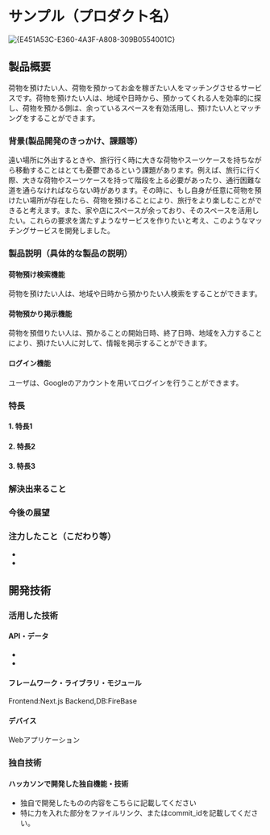 # サンプル（プロダクト名）
![{E451A53C-E360-4A3F-A808-309B0554001C}](https://github.com/user-attachments/assets/2600e8e6-ba8a-4bbb-8199-e325925144af)

## 製品概要
荷物を預けたい人、荷物を預かってお金を稼ぎたい人をマッチングさせるサービスです。荷物を預けたい人は、地域や日時から、預かってくれる人を効率的に探し、荷物を預かる側は、余っているスペースを有効活用し、預けたい人とマッチングをすることができます。
### 背景(製品開発のきっかけ、課題等）
遠い場所に外出するときや、旅行行く時に大きな荷物やスーツケースを持ちながら移動することはとても憂鬱であるという課題があります。例えば、旅行に行く際、大きな荷物やスーツケースを持って階段を上る必要があったり、通行困難な道を通らなければならない時があります。その時に、もし自身が任意に荷物を預けたい場所が存在したら、荷物を預けることにより、旅行をより楽しむことができると考えます。また、家や店にスペースが余っており、そのスペースを活用したい。これらの要求を満たすようなサービスを作りたいと考え、このようなマッチングサービスを開発しました。
### 製品説明（具体的な製品の説明）
#### 荷物預け検索機能
荷物を預けたい人は、地域や日時から預かりたい人検索をすることができます。
#### 荷物預かり掲示機能
荷物を預借りたい人は、預かることの開始日時、終了日時、地域を入力することにより、預けたい人に対して、情報を掲示することができます。
#### ログイン機能
ユーザは、Googleのアカウントを用いてログインを行うことができます。

### 特長
#### 1. 特長1

#### 2. 特長2

#### 3. 特長3

### 解決出来ること
### 今後の展望
### 注力したこと（こだわり等）
* 
* 

## 開発技術
### 活用した技術
#### API・データ
* 
* 

#### フレームワーク・ライブラリ・モジュール
Frontend:Next.js
Backend,DB:FireBase

#### デバイス
Webアプリケーション


### 独自技術
#### ハッカソンで開発した独自機能・技術
* 独自で開発したものの内容をこちらに記載してください
* 特に力を入れた部分をファイルリンク、またはcommit_idを記載してください。

